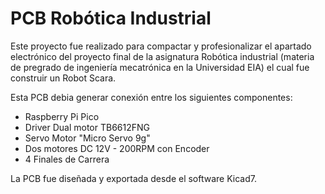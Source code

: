# PCB Robótica Industrial

Este proyecto fue realizado para compactar y profesionalizar el apartado electrónico del proyecto final de la asignatura Robótica industrial (materia de pregrado de ingeniería mecatrónica en la Universidad EIA) el cual fue construir un Robot Scara. 

Esta PCB debia generar conexión entre los siguientes componentes: 

- Raspberry Pi Pico
- Driver Dual motor TB6612FNG
- Servo Motor "Micro Servo 9g"
- Dos motores DC 12V - 200RPM con Encoder
- 4 Finales de Carrera

La PCB fue diseñada y exportada desde el software Kicad7. 
